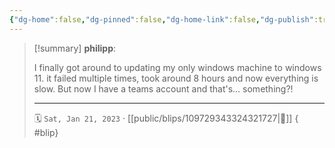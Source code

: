 ```yaml
---
{"dg-home":false,"dg-pinned":false,"dg-home-link":false,"dg-publish":true,"tags":["dgblip"],"disabled rules":["yaml-title","yaml-title-alias","file-name-heading"],"title":"philipp on mastodon @ 2023-01-21","created-date":"2023-01-21T21:35:03","id":109729343324321730,"updated-date":"2025-05-02T08:50:43","dg-path":"blips/109729343324321727.md","permalink":"/blips/109729343324321727/","dgPassFrontmatter":true}
---
```


> [!summary] **philipp**:
>
> I finally got around to updating my only windows machine to windows 11. it failed multiple times, took around 8 hours and now everything is slow.
> But now I have a teams account and that's… something?!
> - - -
>
> 🗓️ `Sat, Jan 21, 2023` · [[public/blips/109729343324321727\|🔗]]
{ #blip}

